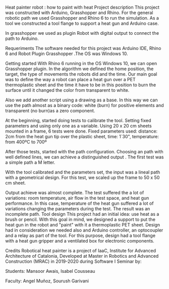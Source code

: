 Heat painter robot : how to paint with heat
Project description
This project was constructed with Arduino, Grasshopper and Rhino. For the general robotic path we used Grasshopper and Rhino 6 to run the simulation. As a tool we constructed a tool flange to support a heat gun and Arduino case.

In grasshopper we used as plugin Robot with digital output to connect the path to Arduino.

Requeriments
The software needed for this project was Arduino IDE, Rhino 6 and Robot Plugin Grasshopper .The OS was Windows 10.

Getting started
With Rhino 6 running in the OS Windows 10, we can open Grasshopper plugin. In the algorithm we defined the home position, the target, the type of movements the robots did and the time. Our main goal was to define the way a robot can place a heat gun over a PET thermoplastic sheet and the time it have to be in this position to burn the surface until it changed the color from transparent to white.

Also we add another script using a drawing as a base. In this way we can use the path almost as a binary code: white (burn) for positive elements and transparent (no burn)as a zero component.

At the beginning, started doing tests to calibrate the tool. Setting fixed parameters and using only one as a variable. Using 20 x 20 cm sheets mounted in a frame, 6 tests were done. Fixed parameters used: distance: 2cm from the heat gun tip over the plastic sheet, time: 1´30", temperature: from 400ºC to 700º

After those tests, started with the path configuration. Choosing an path with well defined lines, we can achieve a distinguished output . The first test was a simple path a M letter.

With the tool calibrated and the parameters set, the input was a lineal path with a geometrical design. For this test, we scaled up the frame to 50 x 50 cm sheet.

Output achieve was almost complete. The test suffered the a lot of variations: room temperature, air flow in the test space, and heat gun performance. In this case, temperature of the heat gun suffered a lot of variations changing the parameters during the test. The result was an incomplete path. Tool design This project had an initial idea: use heat as a brush or pencil. With this goal in mind, we designed a support to put the heat gun in the robot and "paint" with it a thermoplastic PET sheet. Design had in consideration we needed also and Arduino controller, an optocoupler and a relay as part of the tool. For this purpose, design had a tool flange with a heat gun gripper and a ventilated box for electronic components.

Credits
Robotical heat painter is a project of IaaC, Institute for Advanced Architecture of Catalonia, Developed at Master in Robotics and Advanced Construction (MRAC) in 2019-2020 during Software I Seminar by:

Students: Mansoor Awais, Isabel Cousseau

Faculty: Angel Muñoz, Sourush Garivani
 
